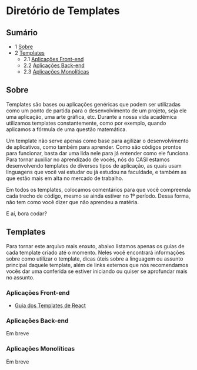 # Diretório de Templates

## Sumário

- 1 [Sobre](#sobre)
- 2 [Templates](#templates)
  - 2.1 [Aplicações Front-end](#aplicações-front-end)
  - 2.2 [Aplicações Back-end](#aplicações-back-end)
  - 2.3 [Aplicações Monolíticas](#aplicações-monolíticas)

## Sobre

Templates são bases ou aplicações genéricas que podem ser utilizadas como um ponto de partida para o desenvolvimento de um projeto, seja ele uma aplicação, uma arte gráfica, etc.
Durante a nossa vida acadêmica utilizamos templates constantemente, como por exemplo, quando aplicamos a fórmula de uma questão matemática.

Um template não serve apenas como base para agilizar o desenvolvimento de aplicativos, como também para aprender. Como são códigos prontos para funcionar, basta dar uma lida nele para já entender como ele funciona.
Para tornar auxiliar no aprendizado de vocês, nós do CASI estamos desenvolvendo templates de diversos tipos de aplicação, as quais usam linguagens que você vai estudar ou já estudou na faculdade, e também as que estão mais em alta no mercado de trabalho.

Em todos os templates, colocamos comentários para que você compreenda cada trecho de código, mesmo se ainda estiver no 1º período.
Dessa forma, não tem como você dizer que não aprendeu a matéria.

E aí, bora codar?

## Templates

Para tornar este arquivo mais enxuto, abaixo listamos apenas os guias de cada template criado até o momento. Neles você encontrará informações sobre como utilizar o template, dicas úteis sobre a linguagem ou assunto principal daquele template, além de links externos que nós recomendamos vocês dar uma conferida se estiver iniciando ou quiser se aprofundar mais no assunto.

### Aplicações Front-end

- [Guia dos Templates de React](https://github.com/main-casi/templates/blob/main/templates-react.md)

### Aplicações Back-end

Em breve

### Aplicações Monolíticas

Em breve
